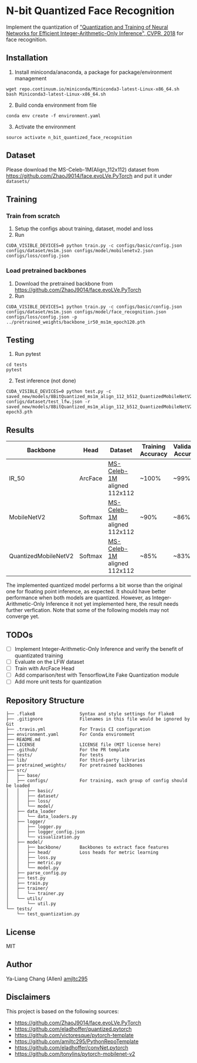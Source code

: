 # N-bit Quantized Face Recognition

Implement the quantization of ["Quantization and Training of Neural Networks for Efficient Integer-Arithmetic-Only Inference", CVPR, 2018](https://arxiv.org/abs/1712.05877) for face recognition.

## Installation

1. Install miniconda/anaconda, a package for  package/environment management
```
wget repo.continuum.io/miniconda/Miniconda3-latest-Linux-x86_64.sh
bash Miniconda3-latest-Linux-x86_64.sh
```

2. Build conda environment from file
```
conda env create -f environment.yaml
```

3. Activate the environment
```
source activate n_bit_quantized_face_recognition
```

## Dataset
Please download the MS-Celeb-1M(Align_112x112) dataset from https://github.com/ZhaoJ9014/face.evoLVe.PyTorch and put it under `datasets/`

## Training
### Train from scratch
1. Setup the configs about training, dataset, model and loss
2. Run
```
CUDA_VISIBLE_DEVICES=0 python train.py -c configs/basic/config.json configs/dataset/ms1m.json configs/model/mobilenetv2.json configs/loss/config.json
```
### Load pretrained backbones
1. Download the pretrained backbone from https://github.com/ZhaoJ9014/face.evoLVe.PyTorch
2. Run
```
CUDA_VISIBLE_DEVICES=1 python train.py -c configs/basic/config.json configs/dataset/ms1m.json configs/model/face_recognition.json configs/loss/config.json -p ../pretrained_weights/backbone_ir50_ms1m_epoch120.pth
```

## Testing

1. Run pytest
```
cd tests
pytest
```

2. Test inference (not done)
```
CUDA_VISIBLE_DEVICES=0 python test.py -c saved_new/models/8BitQuantized_ms1m_align_112_b512_QuantizedMobileNetV2withFCnoQinput_Softmax/0519_155905/config.json configs/dataset/test_lfw.json -r saved_new/models/8BitQuantized_ms1m_align_112_b512_QuantizedMobileNetV2withFCnoQinput_Softmax/0519_155905/checkpoint-epoch3.pth
```

## Results
|Backbone|Head|Dataset| Training Accuracy| Validation Accuracy|Note|
|-----|--|---|---|---|---|
|IR_50|ArcFace|[MS-Celeb-1M](https://arxiv.org/pdf/1607.08221.pdf) aligned 112x112| ~100%|~99%|State-of-the-art model. Load the pretrained model from [https://github.com/ZhaoJ9014/face.evoLVe.PyTorch](https://github.com/ZhaoJ9014/face.evoLVe.PyTorch)|
|MobileNetV2|Softmax|[MS-Celeb-1M](https://arxiv.org/pdf/1607.08221.pdf) aligned 112x112|~90%|~86%|Baseline, train from scratch. The is a FC in the backbone.|
|QuantizedMobileNetV2|Softmax|[MS-Celeb-1M](https://arxiv.org/pdf/1607.08221.pdf) aligned  112x112|~85%|~83%|Apply the quantization for training in [Quantization and Training of Neural Networks for Efficient Integer-Arithmetic-Only Inference](https://arxiv.org/pdf/1712.05877.pdf) on MobileNetV2

The implemented quantized model performs a bit worse than the original one for floating point inference, as expected.
It should have better performance when both models are quantized. However, as Integer-Arithmetic-Only Inference it not yet implemented here, the result needs further verfication.
Note that some of the following models may not converge yet.


## TODOs
* [ ] Implement Integer-Arithmetic-Only Inference and verify the benefit of quantizated training
* [ ] Evaluate on the LFW dataset
* [ ] Train with ArcFace Head
* [ ] Add comparison/test with TensorflowLite Fake Quantization module
* [ ] Add more unit tests for quantization

## Repository Structure
```
├── .flake8                 Syntax and style settings for Flake8
├── .gitignore              Filenames in this file would be ignored by Git
├── .travis.yml             For Travis CI configuration
├── environment.yaml        For Conda environment
├── README.md
├── LICENSE                 LICENSE file (MIT license here)
├── .github/                For the PR template
├── tests/                  For tests
├── lib/                    For third-party libraries
├── pretrained_weights/     For pretrained backbones
├── src/
│   ├── base/
│   ├── configs/            For training, each group of config should be loaded
│   │   ├── basic/
│   │   ├── dataset/
│   │   ├── loss/
│   │   └── model/
│   ├── data_loader
│   │   └── data_loaders.py
│   ├── logger/
│   │   ├── logger.py
│   │   ├── logger_config.json
│   │   └── visualization.py
│   ├── model/
│   │   ├── backbone/       Backbones to extract face features
│   │   ├── head/           Loss heads for metric learning
│   │   ├── loss.py
│   │   ├── metric.py
│   │   └── model.py
│   ├── parse_config.py
│   ├── test.py
│   ├── train.py
│   ├── trainer/
│   │   └── trainer.py
│   └── utils/
│       └── util.py
└── tests/
    └── test_quantization.py

```
## License
MIT 

## Author
Ya-Liang Chang (Allen) [amjltc295](https://github.com/amjltc295)

## Disclaimers
This project is based on the following sources:
* https://github.com/ZhaoJ9014/face.evoLVe.PyTorch
* https://github.com/eladhoffer/quantized.pytorch
* https://github.com/victoresque/pytorch-template
* https://github.com/amjltc295/PythonRepoTemplate
* https://github.com/eladhoffer/convNet.pytorch
* https://github.com/tonylins/pytorch-mobilenet-v2
